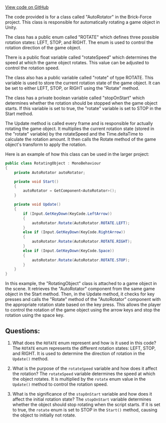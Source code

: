 [View code on GitHub](https://github.com/TieHaxJan/Brick-Force/Assembly-CSharp\AutoRotator.cs)

The code provided is for a class called "AutoRotator" in the Brick-Force project. This class is responsible for automatically rotating a game object in Unity. 

The class has a public enum called "ROTATE" which defines three possible rotation states: LEFT, STOP, and RIGHT. The enum is used to control the rotation direction of the game object.

There is a public float variable called "rotateSpeed" which determines the speed at which the game object rotates. This value can be adjusted to control the rotation speed.

The class also has a public variable called "rotate" of type ROTATE. This variable is used to store the current rotation state of the game object. It can be set to either LEFT, STOP, or RIGHT using the "Rotate" method.

The class has a private boolean variable called "stopOnStart" which determines whether the rotation should be stopped when the game object starts. If this variable is set to true, the "rotate" variable is set to STOP in the Start method.

The Update method is called every frame and is responsible for actually rotating the game object. It multiplies the current rotation state (stored in the "rotate" variable) by the rotateSpeed and the Time.deltaTime to calculate the rotation amount. It then calls the Rotate method of the game object's transform to apply the rotation.

Here is an example of how this class can be used in the larger project:

```csharp
public class RotatingObject : MonoBehaviour
{
    private AutoRotator autoRotator;

    private void Start()
    {
        autoRotator = GetComponent<AutoRotator>();
    }

    private void Update()
    {
        if (Input.GetKeyDown(KeyCode.LeftArrow))
        {
            autoRotator.Rotate(AutoRotator.ROTATE.LEFT);
        }
        else if (Input.GetKeyDown(KeyCode.RightArrow))
        {
            autoRotator.Rotate(AutoRotator.ROTATE.RIGHT);
        }
        else if (Input.GetKeyDown(KeyCode.Space))
        {
            autoRotator.Rotate(AutoRotator.ROTATE.STOP);
        }
    }
}
```

In this example, the "RotatingObject" class is attached to a game object in the scene. It retrieves the "AutoRotator" component from the same game object in the Start method. Then, in the Update method, it checks for key presses and calls the "Rotate" method of the "AutoRotator" component with the appropriate rotation state based on the key press. This allows the player to control the rotation of the game object using the arrow keys and stop the rotation using the space key.
## Questions: 
 1. What does the `ROTATE` enum represent and how is it used in this code? 
The `ROTATE` enum represents the different rotation states: LEFT, STOP, and RIGHT. It is used to determine the direction of rotation in the `Update()` method.

2. What is the purpose of the `rotateSpeed` variable and how does it affect the rotation? 
The `rotateSpeed` variable determines the speed at which the object rotates. It is multiplied by the `rotate` enum value in the `Update()` method to control the rotation speed.

3. What is the significance of the `stopOnStart` variable and how does it affect the initial rotation state? 
The `stopOnStart` variable determines whether the object should stop rotating when the script starts. If it is set to true, the `rotate` enum is set to STOP in the `Start()` method, causing the object to initially not rotate.